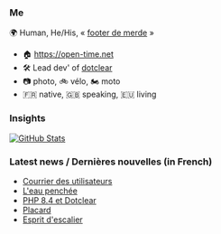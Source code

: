 ### Me

🌍 Human, He/His, « [footer de merde](https://open-time.net/post/2013/07/17/La-veritable-histoire-du-Footer-de-merde-) » 
* 🏠 https://open-time.net 
* 🛠️ Lead dev' of [dotclear](https://git.dotclear.org/dev/dotclear)
* 📷 photo, 🚲 vélo, 🏍️ moto 
* 🇫🇷 native, 🇬🇧 speaking, 🇪🇺 living

### Insights

[![GitHub Stats](https://github-readme-stats-sigma-five.vercel.app/api?username=franck-paul)](https://github.com/franck-paul)

### Latest news / Dernières nouvelles (in French)

<!-- BLOG-POST-LIST:START -->
- [Courrier des utilisateurs](https://open-time.net/post/2024/11/03/Courrier-des-utilisateurs)
- [L&#39;eau penchée](https://open-time.net/post/2024/11/02/L-eau-penchee)
- [PHP 8.4 et Dotclear](https://open-time.net/post/2024/11/01/PHP-84-et-Dotclear)
- [Placard](https://open-time.net/post/2024/10/31/Placard)
- [Esprit d&#39;escalier](https://open-time.net/post/2024/10/30/Esprit-d-escalier)
<!-- BLOG-POST-LIST:END -->
